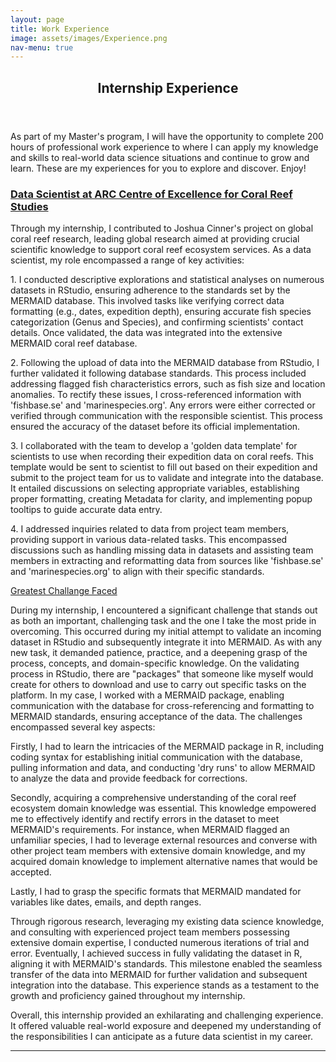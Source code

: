 ```yaml
---
layout: page
title: Work Experience
image: assets/images/Experience.png
nav-menu: true
---
```


<!-- Main -->
<div id="main" class="alt">

<!-- One -->
<section id="one">
	<div class="inner">
		<header class="major">
			<h1>Internship Experience</h1>
		</header>

<!-- Content -->
<h2 id="Professional Experience"></h2>
<p>As part of my Master's program, I will have the opportunity to complete 200 hours of professional work experience to where I can apply my knowledge and skills to real-world data science situations and continue to grow and learn. These are my experiences for you to explore and discover. Enjoy! </p>
<div class="row">
	<div class="6u 12u$(small)">
		<h3><u><b>Data Scientist at ARC Centre of Excellence for Coral Reef Studies</b></u></h3>
		<p>Through my internship, I contributed to Joshua Cinner's project on global coral reef research, leading global research aimed at providing crucial scientific knowledge to support coral reef ecosystem services. As a data scientist, my role encompassed a range of key activities:</p>
<p>
1. I conducted descriptive explorations and statistical analyses on numerous datasets in RStudio, ensuring adherence to the standards set by the MERMAID database. This involved tasks like verifying correct data formatting (e.g., dates, expedition depth), ensuring accurate fish species categorization (Genus and Species), and confirming scientists' contact details. Once validated, the data was integrated into the extensive MERMAID coral reef database.</p>
<p>
2. Following the upload of data into the MERMAID database from RStudio, I further validated it following database standards. This process included addressing flagged fish characteristics errors, such as fish size and location anomalies. To rectify these issues, I cross-referenced information with 'fishbase.se' and 'marinespecies.org'. Any errors were either corrected or verified through communication with the responsible scientist. This process ensured the accuracy of the dataset before its official implementation.</p>
<p>
3. I collaborated with the team to develop a 'golden data template' for scientists to use when recording their expedition data on coral reefs. This template would be sent to scientist to fill out based on their expedition and submit to the project team for us to validate and integrate into the database. It entailed discussions on selecting appropriate variables, establishing proper formatting, creating Metadata for clarity, and implementing popup tooltips to guide accurate data entry.</p>
<p>
4. I addressed inquiries related to data from project team members, providing support in various data-related tasks. This encompassed discussions such as handling missing data in datasets and assisting team members in extracting and reformatting data from sources like 'fishbase.se' and 'marinespecies.org' to align with their specific standards.</p>

<p>
<u> Greatest Challange Faced </u></p>
<p>
During my internship, I encountered a significant challenge that stands out as both an important, challenging task and the one I take the most pride in overcoming. This occurred during my initial attempt to validate an incoming dataset in RStudio and subsequently integrate it into MERMAID. As with any new task, it demanded patience, practice, and a deepening grasp of the process, concepts, and domain-specific knowledge. On the validating process in RStudio, there are "packages" that someone like myself would create for others to download and use to carry out specific tasks on the platform.  In my case, I worked with a MERMAID package, enabling communication with the database for cross-referencing and formatting to MERMAID standards, ensuring acceptance of the data. The challenges encompassed several key aspects:
</p>
<p>
Firstly, I had to learn the intricacies of the MERMAID package in R, including coding syntax for establishing initial communication with the database, pulling information and data, and conducting 'dry runs' to allow MERMAID to analyze the data and provide feedback for corrections.
</p>
<p>
Secondly, acquiring a comprehensive understanding of the coral reef ecosystem domain knowledge was essential. This knowledge empowered me to effectively identify and rectify errors in the dataset to meet MERMAID's requirements. For instance, when MERMAID flagged an unfamiliar species, I had to leverage external resources and converse with other project team members with extensive domain knowledge, and my acquired domain knowledge to implement alternative names that would be accepted.
</p>
<p>
Lastly, I had to grasp the specific formats that MERMAID mandated for variables like dates, emails, and depth ranges.
</p>
<p>
Through rigorous research, leveraging my existing data science knowledge, and consulting with experienced project team members possessing extensive domain expertise, I conducted numerous iterations of trial and error. Eventually, I achieved success in fully validating the dataset in R, aligning it with MERMAID's standards. This milestone enabled the seamless transfer of the data into MERMAID for further validation and subsequent integration into the database. This experience stands as a testament to the growth and proficiency gained throughout my internship.
</p>
<p>
Overall, this internship provided an exhilarating and challenging experience. It offered valuable real-world exposure and deepened my understanding of the responsibilities I can anticipate as a future data scientist in my career.
		</p>
	</div>

</div>

<hr class="major" />
